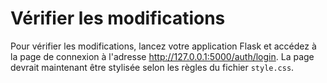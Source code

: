 # Vérifier les modifications

Pour vérifier les modifications, lancez votre application Flask et accédez à la page de connexion à l'adresse http://127.0.0.1:5000/auth/login. La page devrait maintenant être stylisée selon les règles du fichier `style.css`.

